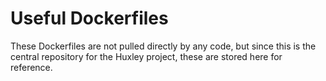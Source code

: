 # Useful Dockerfiles

These Dockerfiles are not pulled directly by any code, but since this is the central repository for the Huxley project, these are stored here for reference.
